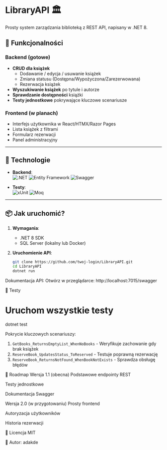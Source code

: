 ﻿# LibraryAPI 🏛️

Prosty system zarządzania biblioteką z REST API, napisany w .NET 8.  


## 🚀 Funkcjonalności

### Backend (gotowe)
- **CRUD dla książek**
  - Dodawanie / edycja / usuwanie książek
  - Zmiana statusu (Dostępna/Wypożyczona/Zarezerwowana)
  - Rezerwacja książek
- **Wyszukiwanie książek** po tytule i autorze
- **Sprawdzanie dostępności** książki
- **Testy jednostkowe** pokrywające kluczowe scenariusze

### Frontend (w planach)
- Interfejs użytkownika w React/HTMX/Razor Pages
- Lista książek z filtrami
- Formularz rezerwacji
- Panel administracyjny

---

## 🔧 Technologie

- **Backend**:  
  ![.NET](https://img.shields.io/badge/.NET-6.0-512BD4?logo=dotnet)
  ![Entity Framework](https://img.shields.io/badge/Entity_Framework_Core-7.0.11-blueviolet)
  ![Swagger](https://img.shields.io/badge/Swagger-23.0-green?logo=swagger)

- **Testy**:  
  ![xUnit](https://img.shields.io/badge/xUnit-2.4.2-blue)
  ![Moq](https://img.shields.io/badge/Moq-4.18.4-yellowgreen)

---

## 📦 Jak uruchomić?

1. **Wymagania**:
   - .NET 8 SDK
   - SQL Server (lokalny lub Docker)

2. **Uruchomienie API**:
   ```bash
   git clone https://github.com/twoj-login/LibraryAPI.git
   cd LibraryAPI
   dotnet run
Dokumentacja API:
Otwórz w przeglądarce:
http://localhost:7015/swagger

🧪 Testy
# Uruchom wszystkie testy
dotnet test

Pokrycie kluczowych scenariuszy:
1. `GetBooks_ReturnsEmptyList_WhenNoBooks` - Weryfikuje zachowanie gdy brak książek
2. `ReserveBook_UpdatesStatus_ToReserved` - Testuje poprawną rezerwację
3. `ReserveBook_ReturnsNotFound_WhenBookNotExists` - Sprawdza obsługę błędów

📅 Roadmap
Wersja 1.1 (obecna)
Podstawowe endpointy REST

Testy jednostkowe

Dokumentacja Swagger

Wersja 2.0 (w przygotowaniu)
Prosty frontend

Autoryzacja użytkowników

Historia rezerwacji

📝 Licencja
MIT

🔨 Autor: adakde
